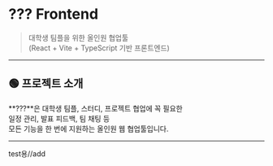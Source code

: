 # ??? Frontend

> 대학생 팀플을 위한 올인원 협업툴  
> (React + Vite + TypeScript 기반 프론트엔드)

---

## 🟢 프로젝트 소개

**???**은 대학생 팀플, 스터디, 프로젝트 협업에 꼭 필요한  
일정 관리, 발표 피드백, 팀 채팅 등  
모든 기능을 한 번에 지원하는 올인원 웹 협업툴입니다.

--- 
test용//add
